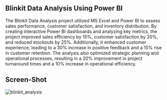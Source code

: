 
## Blinkit Data Analysis Using Power BI

The Blinkit Data Analysis project utilized MS Excel and Power BI to assess sales performance, customer satisfaction, and inventory distribution. By creating interactive Power BI dashboards and analyzing key metrics, the project improved sales efficiency by 15%, customer satisfaction by 20%, and reduced stockouts by 25%. Additionally, it enhanced customer experience, leading to a 30% increase in positive feedback and a 15% rise in customer retention. The analysis also optimized strategic planning and operational processes, resulting in a 20% improvement in project turnaround times and a 10% increase in operational efficiency.


## Screen-Shot

![blinkit_analysis](https://github.com/user-attachments/assets/62510316-61a2-47b4-8b3c-ecc96cbb989e)
